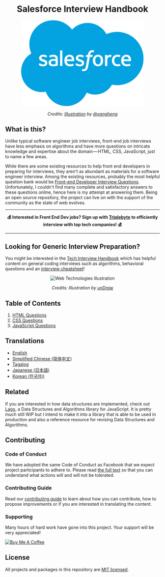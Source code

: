 <h1 align="center">Salesforce Interview Handbook</h1>

<div align="center">
  <a href="https://dribbble.com/shots/4263961-Front-End-Interview-Scroll">
    <img src="assets/sflogo.png" alt="Salesforce Interview Handbook" width="400"/>
    </a>
  <br>
  <p>
    <em>Credits: <a href="https://dribbble.com/shots/4263961-Front-End-Interview-Scroll">Illustration</a> by <a href="https://dribbble.com/yangheng">@yangheng</a>
    </em>
  </p>
</div>

## What is this?

Unlike typical software engineer job interviews, front-end job interviews have less emphasis on algorithms and have more questions on intricate knowledge and expertise about the domain — HTML, CSS, JavaScript, just to name a few areas.

While there are some existing resources to help front end developers in preparing for interviews, they aren't as abundant as materials for a software engineer interview. Among the existing resources, probably the most helpful question bank would be [Front-end Developer Interview Questions](https://github.com/h5bp/Front-end-Developer-Interview-Questions). Unfortunately, I couldn't find many complete and satisfactory answers to these questions online, hence here is my attempt at answering them. Being an open source repository, the project can live on with the support of the community as the state of web evolves.


---

<div align="center">
  <strong>💰 Interested in Front End Dev jobs? Sign up with <a href="https://triplebyte.com/a/PJaJNpO/feihg">Triplebyte</a> to efficiently interview with top tech companies! 💰</strong>
</div>

---


## Looking for Generic Interview Preparation?

You might be interested in the [Tech Interview Handbook](https://github.com/yangshun/tech-interview-handbook) which has helpful content on general coding interviews such as algorithms, behavioral questions and an [interview cheatsheet](https://github.com/yangshun/tech-interview-handbook/blob/master/preparing/cheatsheet.md)!

<div align="center">
  <img src="assets/web-tech.svg" alt="Web Technologies illustration" width="400"/>
  <br>
  <p>
    <em>Credits: Illustration by <a href="https://undraw.co/">unDraw</a></em>
  </p>
</div>

## Table of Contents

1. [HTML Questions](/questions/html-questions.md)
1. [CSS Questions](/questions/css-questions.md)
1. [JavaScript Questions](/questions/javascript-questions.md)

## Translations

- [English](/README.md)
- [Simplified Chinese (简体中文)](/Translations/Chinese/README.md)
- [Tagalog](/Translations/Tagalog/README.md)
- [Japanese (日本語)](/Translations/Japanese/README.md)
- [Korean (한국어))](/Translations/Korean/README.md)

## Related

If you are interested in how data structures are implemented, check out [Lago](https://github.com/yangshun/lago), a Data Structures and Algorithms library for JavaScript. It is pretty much still WIP but I intend to make it into a library that is able to be used in production and also a reference resource for revising Data Structures and Algorithms.

## Contributing

### Code of Conduct

We have adopted the same Code of Conduct as Facebook that we expect project participants to adhere to. Please read [the full text](https://code.facebook.com/codeofconduct) so that you can understand what actions will and will not be tolerated.

### Contributing Guide

Read our [contributing guide](/CONTRIBUTING.md) to learn about how you can contribute, how to propose improvements or if you are interested in translating the content.

### Supporting

Many hours of hard work have gone into this project. Your support will be very appreciated!

<a href="https://www.buymeacoffee.com/yangshun" target="_blank"><img src="https://www.buymeacoffee.com/assets/img/custom_images/orange_img.png" alt="Buy Me A Coffee" style="height: auto !important;width: auto !important;" ></a>

## License

All projects and packages in this repository are [MIT licensed](/LICENSE).
